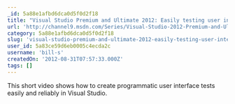 ```yaml
---
_id: 5a88e1afbd6dca0d5f0d2f18
title: "Visual Studio Premium and Ultimate 2012: Easily testing user interfaces with Coded UI tests"
url: 'http://channel9.msdn.com/Series/Visual-Studio-2012-Premium-and-Ultimate-Overview/Visual-Studio-Ultimate-2012-Easily-testing-user-interfaces-with-Coded-UI-tests'
category: 5a88e1afbd6dca0d5f0d2f18
slug: 'visual-studio-premium-and-ultimate-2012-easily-testing-user-interfaces-with-coded-ui-tests'
user_id: 5a83ce59d6eb0005c4ecda2c
username: 'bill-s'
createdOn: '2012-08-31T07:57:33.000Z'
tags: []
---
```


This short video shows how to create programmatic user interface tests easily and reliably in Visual Studio.
